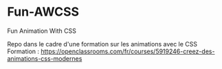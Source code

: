 # Fun-AWCSS
Fun Animation With CSS

Repo dans le cadre d'une formation sur les animations avec le CSS
Formation : https://openclassrooms.com/fr/courses/5919246-creez-des-animations-css-modernes
